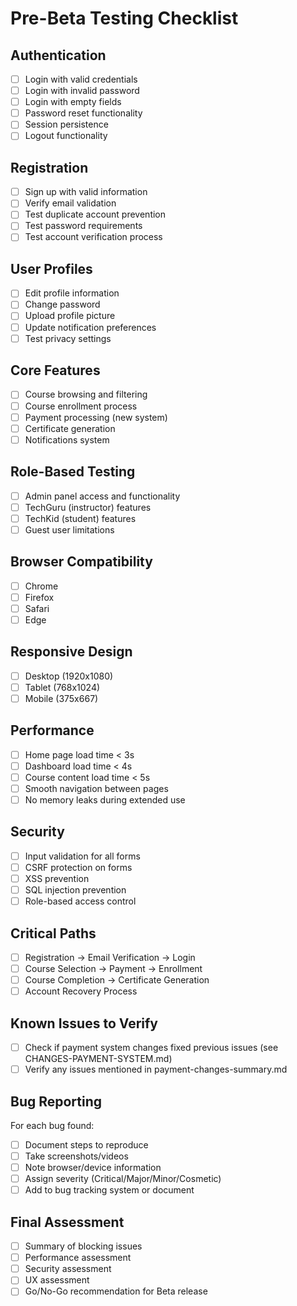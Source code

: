 # Pre-Beta Testing Checklist

## Authentication
- [ ] Login with valid credentials
- [ ] Login with invalid password
- [ ] Login with empty fields
- [ ] Password reset functionality
- [ ] Session persistence
- [ ] Logout functionality

## Registration
- [ ] Sign up with valid information
- [ ] Verify email validation
- [ ] Test duplicate account prevention
- [ ] Test password requirements
- [ ] Test account verification process

## User Profiles
- [ ] Edit profile information
- [ ] Change password
- [ ] Upload profile picture
- [ ] Update notification preferences
- [ ] Test privacy settings

## Core Features
- [ ] Course browsing and filtering
- [ ] Course enrollment process
- [ ] Payment processing (new system)
- [ ] Certificate generation
- [ ] Notifications system

## Role-Based Testing
- [ ] Admin panel access and functionality
- [ ] TechGuru (instructor) features
- [ ] TechKid (student) features
- [ ] Guest user limitations

## Browser Compatibility
- [ ] Chrome
- [ ] Firefox
- [ ] Safari
- [ ] Edge

## Responsive Design
- [ ] Desktop (1920x1080)
- [ ] Tablet (768x1024)
- [ ] Mobile (375x667)

## Performance
- [ ] Home page load time < 3s
- [ ] Dashboard load time < 4s
- [ ] Course content load time < 5s
- [ ] Smooth navigation between pages
- [ ] No memory leaks during extended use

## Security
- [ ] Input validation for all forms
- [ ] CSRF protection on forms
- [ ] XSS prevention
- [ ] SQL injection prevention
- [ ] Role-based access control

## Critical Paths
- [ ] Registration → Email Verification → Login
- [ ] Course Selection → Payment → Enrollment
- [ ] Course Completion → Certificate Generation
- [ ] Account Recovery Process

## Known Issues to Verify
- [ ] Check if payment system changes fixed previous issues (see CHANGES-PAYMENT-SYSTEM.md)
- [ ] Verify any issues mentioned in payment-changes-summary.md

## Bug Reporting
For each bug found:
- [ ] Document steps to reproduce
- [ ] Take screenshots/videos
- [ ] Note browser/device information
- [ ] Assign severity (Critical/Major/Minor/Cosmetic)
- [ ] Add to bug tracking system or document

## Final Assessment
- [ ] Summary of blocking issues
- [ ] Performance assessment
- [ ] Security assessment
- [ ] UX assessment
- [ ] Go/No-Go recommendation for Beta release